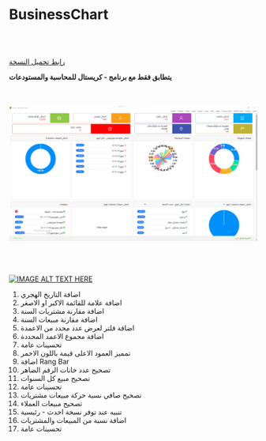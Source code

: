 # BusinessChart
<br/><br/><br/>
[رابط تحميل النسخة
](https://github.com/BasheirHassan/BusinessChart/releases)

**يتطابق فقط مع برنامج - كريستال للمحاسبة والمستودعات**
<br/><br/><br/><br/>
<img src="/Screenshots/img.png">
<br/><br/><br/><br/>


[![IMAGE ALT TEXT HERE](https://img.youtube.com/vi/wMyzzQ-6I-g/0.jpg)](https://www.youtube.com/watch?v=YOUTUBE_VIDEO_ID_HERE)

1. اضافة التاريخ الهجري
2. اضافة علامة للقائمة الاكبر او الاصغر
3. اضافة مقارنة مشتريات السنة
4. اضافة مقارنة مبيعات السنة
5. اضافة فلتر لعرض عدد محدد من الاعمدة
6. اضافة مجموع الاعمد المحددة
7. تحسينات عامة
8. تمميز العمود الاعلى قيمة باللون الاحمر
9. اضافة Rang Bar
10. تصحيح عدد خانات الرقم الضاهر
11. تصحيح مبيع كل السنوات
12. تحسينات عامة
13. تصحيح صافي نسبة حركة مبيعات مشتريات
14. تصحيح مبيعات العملاء
15. تنبيه عند توفر نسخة احدث - رئيسية
16. اضافة نسبة من المبيعات والمشتريات
17. تحسينات عامة